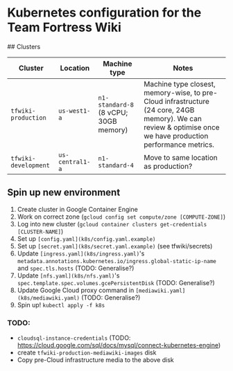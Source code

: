 # Kubernetes configuration for the Team Fortress Wiki

## Clusters

Cluster              | Location         | Machine type | Notes
-------------------- | ---------------- | ------------ | -----
`tfwiki-production`  | `us-west1-a`     | `n1-standard-8` (8 vCPU; 30GB memory) | Machine type closest, memory-wise, to pre-Cloud infrastructure (24 core, 24GB memory). We can review & optimise once we have production performance metrics.
`tfwiki-development` | `us-central1-a`  | `n1-standard-4` | Move to same location as production?

## Spin up new environment

1. Create cluster in Google Container Engine
2. Work on correct zone (`gcloud config set compute/zone [COMPUTE-ZONE]`)
3. Log into new cluster (`gcloud container clusters get-credentials [CLUSTER-NAME]`)
4. Set up `[config.yaml](k8s/config.yaml.example)`
5. Set up `[secret.yaml](k8s/secret.yaml.example)` (see tfwiki/secrets)
6. Update `[ingress.yaml](k8s/ingress.yaml)`'s `metadata.annotations.kubernetes.io/ingress.global-static-ip-name` and `spec.tls.hosts` (TODO: Generalise?)
7. Update `[nfs.yaml](k8s/nfs.yaml)`'s `spec.template.spec.volumes.gcePersistentDisk` (TODO: Generalise?)
8. Update Google Cloud proxy command in `[mediawiki.yaml](k8s/mediawiki.yaml)` (TODO: Generalise?)
9. Spin up! `kubectl apply -f k8s`

### TODO: 
* `cloudsql-instance-credentials` (TODO: https://cloud.google.com/sql/docs/mysql/connect-kubernetes-engine)
* create `tfwiki-production-mediawiki-images` disk
* Copy pre-Cloud infrastructure media to the above disk